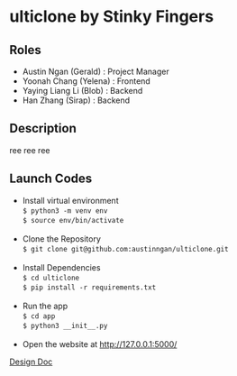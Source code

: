 # ulticlone by Stinky Fingers

## Roles
- Austin Ngan (Gerald) : Project Manager
- Yoonah Chang (Yelena) : Frontend
- Yaying Liang Li (Blob) :  Backend
- Han Zhang (Sirap) :  Backend

## Description
ree ree ree
  
## Launch Codes
- Install virtual environment <br>
```$ python3 -m venv env``` <br>
```$ source env/bin/activate``` <br><br>
- Clone the Repository <br>
```$ git clone git@github.com:austinngan/ulticlone.git``` <br><br>
- Install Dependencies <br>
```$ cd ulticlone ``` <br>
```$ pip install -r requirements.txt``` <br><br> 
- Run the app <br>
```$ cd app```<br>
```$ python3 __init__.py``` <br><br>
- Open the website at http://127.0.0.1:5000/

[Design Doc](google.com)

